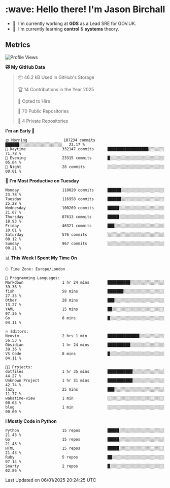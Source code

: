 <h1 align="left" id="jason-title">:wave: Hello there! I'm Jason Birchall</h1>

- :office: &nbsp;I'm currently working at **GDS** as a Lead SRE for GOV.UK.
- :seedling: &nbsp;I’m currently learning **control** & **systems** theory.

<h2>Metrics</h2>

<!--START_SECTION:waka-->
![Profile Views](http://img.shields.io/badge/Profile%20Views-5-blue)

**🐱 My GitHub Data** 

> 📦 46.2 kB Used in GitHub's Storage 
 > 
> 🏆 14 Contributions in the Year 2025
 > 
> 💼 Opted to Hire
 > 
> 📜 70 Public Repositories 
 > 
> 🔑 4 Private Repositories 
 > 
**I'm an Early 🐤** 

```text
🌞 Morning                107234 commits      ██████░░░░░░░░░░░░░░░░░░░   23.17 % 
🌆 Daytime                332147 commits      ██████████████████░░░░░░░   71.78 % 
🌃 Evening                23315 commits       █░░░░░░░░░░░░░░░░░░░░░░░░   05.04 % 
🌙 Night                  28 commits          ░░░░░░░░░░░░░░░░░░░░░░░░░   00.01 % 
```
📅 **I'm Most Productive on Tuesday** 

```text
Monday                   110020 commits      ██████░░░░░░░░░░░░░░░░░░░   23.78 % 
Tuesday                  116958 commits      ██████░░░░░░░░░░░░░░░░░░░   25.28 % 
Wednesday                100269 commits      █████░░░░░░░░░░░░░░░░░░░░   21.67 % 
Thursday                 87613 commits       █████░░░░░░░░░░░░░░░░░░░░   18.93 % 
Friday                   46321 commits       ███░░░░░░░░░░░░░░░░░░░░░░   10.01 % 
Saturday                 576 commits         ░░░░░░░░░░░░░░░░░░░░░░░░░   00.12 % 
Sunday                   967 commits         ░░░░░░░░░░░░░░░░░░░░░░░░░   00.21 % 
```


📊 **This Week I Spent My Time On** 

```text
🕑︎ Time Zone: Europe/London

💬 Programming Languages: 
Markdown                 1 hr 24 mins        ██████████░░░░░░░░░░░░░░░   39.36 % 
fish                     58 mins             ███████░░░░░░░░░░░░░░░░░░   27.35 % 
Other                    28 mins             ███░░░░░░░░░░░░░░░░░░░░░░   13.27 % 
YAML                     15 mins             ██░░░░░░░░░░░░░░░░░░░░░░░   07.36 % 
Go                       8 mins              █░░░░░░░░░░░░░░░░░░░░░░░░   04.11 % 

🔥 Editors: 
Neovim                   2 hrs 1 min         ██████████████░░░░░░░░░░░   56.53 % 
Obsidian                 1 hr 24 mins        ██████████░░░░░░░░░░░░░░░   39.36 % 
VS Code                  8 mins              █░░░░░░░░░░░░░░░░░░░░░░░░   04.11 % 

🐱‍💻 Projects: 
dotfiles                 1 hr 35 mins        ███████████░░░░░░░░░░░░░░   44.27 % 
Unknown Project          1 hr 31 mins        ███████████░░░░░░░░░░░░░░   42.74 % 
lazy                     25 mins             ███░░░░░░░░░░░░░░░░░░░░░░   11.77 % 
wakatime-view            1 min               ░░░░░░░░░░░░░░░░░░░░░░░░░   00.63 % 
blog                     1 min               ░░░░░░░░░░░░░░░░░░░░░░░░░   00.60 % 
```

**I Mostly Code in Python** 

```text
Python                   15 repos            █████░░░░░░░░░░░░░░░░░░░░   21.43 % 
Go                       15 repos            █████░░░░░░░░░░░░░░░░░░░░   21.43 % 
HTML                     15 repos            █████░░░░░░░░░░░░░░░░░░░░   21.43 % 
Ruby                     5 repos             ██░░░░░░░░░░░░░░░░░░░░░░░   07.14 % 
Smarty                   2 repos             █░░░░░░░░░░░░░░░░░░░░░░░░   02.86 % 
```




 Last Updated on 06/01/2025 20:24:25 UTC
<!--END_SECTION:waka-->

<!-- links -->

[issues page]: https://github.com/jasonBirchall/jasonBirchall/issues "jasonBirchall/issues"
